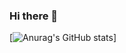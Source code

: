 ### Hi there 👋
[![Anurag's GitHub stats](https://github-readme-stats.vercel.app/api?username=LetterLiGO&count_private=true&hide=star&show_icons=true)]

<!--
**LetterLiGo/LetterLiGO** is a ✨ _special_ ✨ repository because its `README.md` (this file) appears on your GitHub profile.

Here are some ideas to get you started:

- 🔭 I’m currently working on Cyber Security
- 🌱 I’m currently learning Speech/AI/IoT Security
- 👯 I’m looking to collaborate on self-motivated collaborators
- 🤔 I’m looking for help with ...
- 💬 Ask me about ...
- 📫 How to reach me: ...
- 😄 Pronouns: ...
- ⚡ Fun fact: ...
-->


